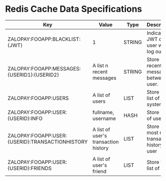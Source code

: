 # Redis Cache Data Specifications

| Key                                                       | Value                               | Type   | Description                                                                   |
|-----------------------------------------------------------|-------------------------------------|--------|-------------------------------------------------------------------------------|
| ZALOPAY:FOOAPP:BLACKLIST:{JWT}                                          | 1                  | STRING    | Indicate a JWT of user when log out                       ||
| ZALOPAY:FOOAPP:MESSAGES:{USERID1}:{USERID2}                                          | A list n recent messages                 | STRING    | Store n recent messages between 2 user.                                                  ||
| ZALOPAY:FOOAPP:USERS                                          | A list of users                | LIST    | Store user list of system                   ||
| ZALOPAY:FOOAPP:USER:{USERID}:INFO                                          | fullname, username                | HASH    | Store info of user                  ||
| ZALOPAY:FOOAPP:USER:{USERID}:TRANSACTIONHISTORY                                          | A list of user's transaction history               | LIST                | Store 20 most recent transaction history of user     |                  ||
| ZALOPAY:FOOAPP:USER:{USERID}:FRIENDS                                          | A list of user's friend              | LIST                | Store friend list of user                   ||
